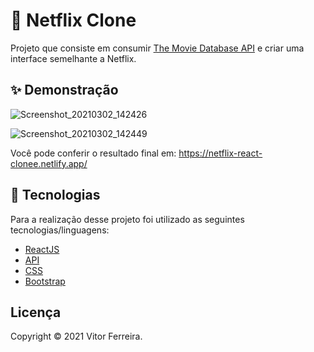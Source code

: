 # 🍿 Netflix Clone
Projeto que consiste em consumir [The Movie Database API](https://developers.themoviedb.org/3) e criar uma interface semelhante a Netflix.


## ✨ Demonstração
![Screenshot_20210302_142426](https://user-images.githubusercontent.com/47065330/109690029-ab8ca780-7b64-11eb-8c5b-b44809583643.png)


![Screenshot_20210302_142449](https://user-images.githubusercontent.com/47065330/109690037-ad566b00-7b64-11eb-90cc-4b7ca036fd72.png)

Você pode conferir o resultado final em: https://netflix-react-clonee.netlify.app/



## 📝 Tecnologias 
Para a realização desse projeto foi utilizado as seguintes tecnologias/linguagens: 
- [ReactJS](https://pt-br.reactjs.org) 
- [API](https://developers.themoviedb.org/3)
- [CSS]() 
- [Bootstrap](https://getbootstrap.com) 




## Licença
Copyright © 2021 Vitor Ferreira.


